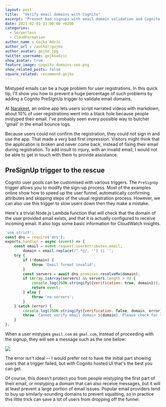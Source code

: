 ```yaml
---
layout: post
title:  "Verify email domains with Cognito"
excerpt: "Prevent bad signups with email domain validation and Cognito PreSignUp triggers"
date: 2021-02-01 11:00:00 +0200
categories: 
  - Serverless
  - CloudFormation
author_name : Gojko Adzic
author_url : /author/gojko
author_avatar: gojko.jpg
twitter_username: gojkoadzic
show_avatar: true
feature_image: cognito-domains-seo.png 
show_related_posts: false
square_related: recommend-gojko
---
```


Mistyped emails can be a huge problem for user registrations. In this quick tip, I'll show you how to prevent a huge percentage of such problems by adding a Cognito PreSignUp trigger to validate email domains.

At [Narakeet](https://www.narakeet.com), an online app lets users script narrated videos with markdown, about 10% of user registrations went into a black hole because people mistyped their email. I've probably seen every possible way to butcher 'gmail' in the email bounce logs. 

Because users could not confirm the registration, they could not sign in and use the app. That made a very bad first impression. Visitors might think that the application is broken and never come back, instead of fixing their email during registration. To add insult to injury, with an invalid email, I would not be able to get in touch with them to provide assistance. 

## PreSignUp trigger to the rescue

Cognito user pools can be customised with various triggers. The `PreSignUp` trigger allows you to modify the sign-up process. Most of the examples online show how to speed up the user funnel, automatically confirming attributes and skipping steps of the usual registration process. However, we can also use this trigger to slow users down then they make a mistake.

Here's a trivial Node.js Lambda function that will check that the domain of the user provided email exists, and that it is actually configured to receive incoming email. It also logs some basic information for CloudWatch insights.

```js
'use strict';
const dns = require('dns');
exports.handler = async (event) => {
	const email = event.request.userAttributes.email,
		domain = email.replace(/^.*@/, '') || '';
	try {
		if (!domain) {
			throw 'Email format invalid';
		}
		const servers = await dns.promises.resolveMx(domain);
		if (Array.isArray(servers) && servers.length > 0) {
			console.log(JSON.stringify({verification: true, domain}));
			return event;
		} else {
			throw 'no-servers';
		}
	} catch (error) {
		console.log(JSON.stringify({verification: false, domain, error}));
		throw `Cannot verify email domain ${domain}. Please check for typos`;
	}
};
```

When a user mistypes `gmail.com` as `gmal.com`, instead of proceeding with the signup, they will see a message such as the one below:

![](/img/cognito-domains-big.png)

The error isn't ideal -- I would prefer not to have the initial part showing users that a trigger failed, but with Cognito hosted UI that's the best you can get.

Of course, this doesn't protect you from people mistyping the first part of their email, or mistyping a domain that can also receive messages, but it will at least prevent a large portion of email issues. Popular email providers tend to buy up similarly-sounding domains to prevent squatting, so in practice this little trick can save a lot of users from dropping off the funnel.

